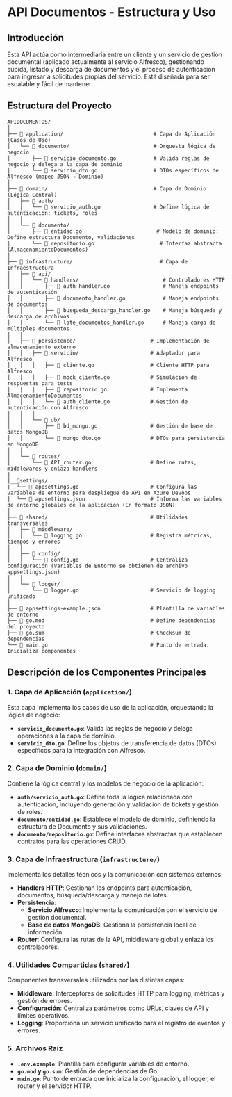 # API Documentos - Estructura y Uso

## Introducción

Esta API actúa como intermediaria entre un cliente y un servicio de gestión documental (aplicado actualmente al servicio Alfresco), gestionando subida, listado y descarga de documentos y el proceso de autenticación para ingresar a solicitudes propias del servicio. Está diseñada para ser escalable y fácil de mantener.

## Estructura del Proyecto

```
APIDOCUMENTOS/
│
├── 📁 application/                             # Capa de Aplicación (Casos de Uso)
│   └── 📁 documento/                           # Orquesta lógica de negocio
│       ├── 📄 servicio_documento.go            # Valida reglas de negocio y delega a la capa de dominio
│       └── 📄 servicio_dto.go                  # DTOs específicos de Alfresco (mapeo JSON → Dominio)
│
├── 📁 domain/                                  # Capa de Dominio (Lógica Central)
│   ├── 📁 auth/
│   │   └── 📄 servicio_auth.go                 # Define lógica de autenticación: tickets, roles
│   │
│   └── 📁 documento/
│       ├── 📄 entidad.go                        # Modelo de dominio: Define estructura Documento, validaciones
│       └── 📄 repositorio.go                     # Interfaz abstracta (AlmacenamientoDocumentos)
│
├── 📁 infrastructure/                            # Capa de Infraestructura
│   ├── 📁 api/
│   │   └── 📁 handlers/                           # Controladores HTTP
│   │       ├── 📄 auth_handler.go                 # Maneja endpoints de autenticación
│   │       ├── 📄 documento_handler.go            # Maneja endpoints de documentos
│   │       ├── 📄 busqueda_descarga_handler.go    # Maneja búsqueda y descarga de archivos
│   │       └── 📄 lote_documentos_handler.go      # Maneja carga de múltiples documentos
│   │
│   ├── 📁 persistence/                        # Implementación de almacenamiento externo
│   │   ├── 📁 servicio/                       # Adaptador para Alfresco
│   │   │   ├── 📄 cliente.go                  # Cliente HTTP para Alfresco
│   │   │   ├── 📄 mock_cliente.go             # Simulación de respuestas para tests
│   │   │   ├── 📄 repositorio.go              # Implementa AlmacenamientoDocumentos
│   │   │   └── 📄 auth_cliente.go             # Gestión de autenticación con Alfresco
│   │   │
│   │   └── 📁 db/
│   │       ├── 📄 bd_mongo.go                 # Gestión de base de datos MongoDB
│   │       └── 📄 mongo_dto.go                # DTOs para persistencia en MongoDB
│   │
│   └── 📁 routes/
│       └── 📄 API_router.go                   # Define rutas, middlewares y enlaza handlers
|
|__📁settings/
|  └── 📄 appsettings.go                       # Configura las variables de entorno para despliegue de API en Azure Devops
|  └── 📄 appsettings.json                     # Informa las variables de entorno globales de la aplicación (En formato JSON)
│
├── 📁 shared/                                 # Utilidades transversales
│   ├── 📁 middleware/
│   │   └── 📄 logging.go                      # Registra métricas, tiempos y errores
│   │
│   ├── 📁 config/
│   │   └── 📄 config.go                       # Centraliza configuración (Variables de Entorno se obtienen de archivo appsettings.json)
│   │
│   └── 📁 logger/
│       └── 📄 logger.go                       # Servicio de logging unificado
│
├── 📄 appsettings-example.json                # Plantilla de variables de entorno
├── 📄 go.mod                                  # Define dependencias del proyecto
├── 📄 go.sum                                  # Checksum de dependencias
└── 📄 main.go                                 # Punto de entrada: Inicializa componentes
```

## Descripción de los Componentes Principales

### 1. Capa de Aplicación (`application/`)

Esta capa implementa los casos de uso de la aplicación, orquestando la lógica de negocio:

- **`servicio_documento.go`**: Valida las reglas de negocio y delega operaciones a la capa de dominio.
- **`servicio_dto.go`**: Define los objetos de transferencia de datos (DTOs) específicos para la integración con Alfresco.

### 2. Capa de Dominio (`domain/`)

Contiene la lógica central y los modelos de negocio de la aplicación:

- **`auth/servicio_auth.go`**: Define toda la lógica relacionada con autenticación, incluyendo generación y validación de tickets y gestión de roles.
- **`documento/entidad.go`**: Establece el modelo de dominio, definiendo la estructura de Documento y sus validaciones.
- **`documento/repositorio.go`**: Define interfaces abstractas que establecen contratos para las operaciones CRUD.

### 3. Capa de Infraestructura (`infrastructure/`)

Implementa los detalles técnicos y la comunicación con sistemas externos:

- **Handlers HTTP**: Gestionan los endpoints para autenticación, documentos, búsqueda/descarga y manejo de lotes.
- **Persistencia**:
  - **Servicio Alfresco**: Implementa la comunicación con el servicio de gestión documental.
  - **Base de datos MongoDB**: Gestiona la persistencia local de información.
- **Router**: Configura las rutas de la API, middleware global y enlaza los controladores.

### 4. Utilidades Compartidas (`shared/`)

Componentes transversales utilizados por las distintas capas:

- **Middleware**: Interceptores de solicitudes HTTP para logging, métricas y gestión de errores.
- **Configuración**: Centraliza parámetros como URLs, claves de API y límites operativos.
- **Logging**: Proporciona un servicio unificado para el registro de eventos y errores.

### 5. Archivos Raíz

- **`.env.example`**: Plantilla para configurar variables de entorno.
- **`go.mod` y `go.sum`**: Gestión de dependencias de Go.
- **`main.go`**: Punto de entrada que inicializa la configuración, el logger, el router y el servidor HTTP.